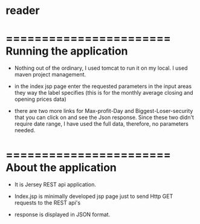 # reader



=======================
Running the application
=======================
 - Nothing out of the ordinary, I used tomcat to run it on my local. I used maven project management.
 
 - in the index jsp page enter the requested parameters in the input areas they way the label specifies (this is for the monthly average closing and opening prices data)
 
 - there are two more links for Max-profit-Day and Biggest-Loser-security that you can click on and see the Json response. Since these two didn't require date range, 
	I have used the full data, therefore, no parameters needed.
	
	
=======================
About the application
=======================
 - It is Jersey REST api application.
 
 - Index.jsp is minimally developed jsp page just to send Http GET requests to the REST api's
 
 - response is displayed in JSON format.
